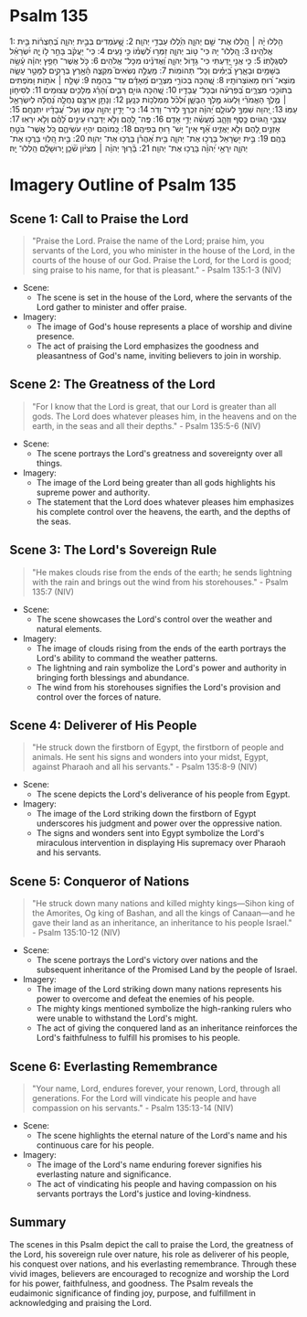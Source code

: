 # Psalm 135
1: הַ֥לְלוּ יָ֨הּ ׀ הַֽ֭לְלוּ אֶת־ שֵׁ֣ם יְהוָ֑ה הֽ͏ַ֝לְלוּ עַבְדֵ֥י יְהוָֽה׃
2: שֶׁ֣֭עֹֽמְדִים בְּבֵ֣ית יְהוָ֑ה בְּ֝חַצְר֗וֹת בֵּ֣ית אֱלֹהֵֽינוּ׃
3: הַֽ֭לְלוּ־ יָהּ כִּי־ ט֣וֹב יְהוָ֑ה זַמְּר֥וּ לִ֝שְׁמ֗וֹ כִּ֣י נָעִֽים׃
4: כִּֽי־ יַעֲקֹ֗ב בָּחַ֣ר ל֣וֹ יָ֑הּ יִ֝שְׂרָאֵ֗ל לִסְגֻלָּתֽוֹ׃
5: כִּ֤י אֲנִ֣י יָ֭דַעְתִּי כִּי־ גָד֣וֹל יְהוָ֑ה וַ֝אֲדֹנֵ֗ינוּ מִכָּל־ אֱלֹהִֽים׃
6: כֹּ֤ל אֲשֶׁר־ חָפֵ֥ץ יְהוָ֗ה עָ֫שָׂ֥ה בַּשָּׁמַ֥יִם וּבָאָ֑רֶץ בַּ֝יַּמִּ֗ים וְכָל־ תְּהוֹמֽוֹת׃
7: מַֽעֲלֶ֣ה נְשִׂאִים֮ מִקְצֵ֪ה הָ֫אָ֥רֶץ בְּרָקִ֣ים לַמָּטָ֣ר עָשָׂ֑ה מֽוֹצֵא־ ר֝וּחַ מֵאֽוֹצְרוֹתָֽיו׃
8: שֶֽׁ֭הִכָּה בְּכוֹרֵ֣י מִצְרָ֑יִם מֵ֝אָדָ֗ם עַד־ בְּהֵמָֽה׃
9: שָׁלַ֤ח ׀ אֹת֣וֹת וּ֭מֹפְתִים בְּתוֹכֵ֣כִי מִצְרָ֑יִם בְּ֝פַרְעֹ֗ה וּבְכָל־ עֲבָדָֽיו׃
10: שֶֽׁ֭הִכָּה גּוֹיִ֣ם רַבִּ֑ים וְ֝הָרַ֗ג מְלָכִ֥ים עֲצוּמִֽים׃
11: לְסִיח֤וֹן ׀ מֶ֤לֶךְ הָאֱמֹרִ֗י וּ֭לְעוֹג מֶ֣לֶךְ הַבָּשָׁ֑ן וּ֝לְכֹ֗ל מַמְלְכ֥וֹת כְּנָֽעַן׃
12: וְנָתַ֣ן אַרְצָ֣ם נַחֲלָ֑ה נַ֝חֲלָ֗ה לְיִשְׂרָאֵ֥ל עַמּֽוֹ׃
13: יְ֭הוָה שִׁמְךָ֣ לְעוֹלָ֑ם יְ֝הוָ֗ה זִכְרְךָ֥ לְדֹר־ וָדֹֽר׃
14: כִּֽי־ יָדִ֣ין יְהוָ֣ה עַמּ֑וֹ וְעַל־ עֲ֝בָדָ֗יו יִתְנֶחָֽם׃
15: עֲצַבֵּ֣י הַ֭גּוֹיִם כֶּ֣סֶף וְזָהָ֑ב מַ֝עֲשֵׂ֗ה יְדֵ֣י אָדָֽם׃
16: פֶּֽה־ לָ֭הֶם וְלֹ֣א יְדַבֵּ֑רוּ עֵינַ֥יִם לָ֝הֶ֗ם וְלֹ֣א יִרְאֽוּ׃
17: אָזְנַ֣יִם לָ֭הֶם וְלֹ֣א יַאֲזִ֑ינוּ אַ֝֗ף אֵין־ יֶשׁ־ ר֥וּחַ בְּפִיהֶֽם׃
18: כְּ֭מוֹהֶם יִהְי֣וּ עֹשֵׂיהֶ֑ם כֹּ֭ל אֲשֶׁר־ בֹּטֵ֣חַ בָּהֶֽם׃
19: בֵּ֣ית יִ֭שְׂרָאֵל בָּרֲכ֣וּ אֶת־ יְהוָ֑ה בֵּ֥ית אַ֝הֲרֹ֗ן בָּרֲכ֥וּ אֶת־ יְהוָֽה׃
20: בֵּ֣ית הַ֭לֵּוִי בָּרֲכ֣וּ אֶת־ יְהוָ֑ה יִֽרְאֵ֥י יְ֝הוָ֗ה בָּרֲכ֥וּ אֶת־ יְהוָֽה׃
21: בָּ֘ר֤וּךְ יְהוָ֨ה ׀ מִצִּיּ֗וֹן שֹׁ֘כֵ֤ן יְֽרוּשָׁלִָ֗ם הַֽלְלוּ־ יָֽהּ׃

# Imagery Outline of Psalm 135

## Scene 1: Call to Praise the Lord

> "Praise the Lord. Praise the name of the Lord; praise him, you servants of the Lord, you who minister in the house of the Lord, in the courts of the house of our God. Praise the Lord, for the Lord is good; sing praise to his name, for that is pleasant." - Psalm 135:1-3 (NIV)

- Scene:
  - The scene is set in the house of the Lord, where the servants of the Lord gather to minister and offer praise.
- Imagery:
  - The image of God's house represents a place of worship and divine presence.
  - The act of praising the Lord emphasizes the goodness and pleasantness of God's name, inviting believers to join in worship.

## Scene 2: The Greatness of the Lord

> "For I know that the Lord is great, that our Lord is greater than all gods. The Lord does whatever pleases him, in the heavens and on the earth, in the seas and all their depths." - Psalm 135:5-6 (NIV)

- Scene:
  - The scene portrays the Lord's greatness and sovereignty over all things.
- Imagery:
  - The image of the Lord being greater than all gods highlights his supreme power and authority.
  - The statement that the Lord does whatever pleases him emphasizes his complete control over the heavens, the earth, and the depths of the seas.

## Scene 3: The Lord's Sovereign Rule

> "He makes clouds rise from the ends of the earth; he sends lightning with the rain and brings out the wind from his storehouses." - Psalm 135:7 (NIV)

- Scene:
  - The scene showcases the Lord's control over the weather and natural elements.
- Imagery:
  - The image of clouds rising from the ends of the earth portrays the Lord's ability to command the weather patterns.
  - The lightning and rain symbolize the Lord's power and authority in bringing forth blessings and abundance.
  - The wind from his storehouses signifies the Lord's provision and control over the forces of nature.

## Scene 4: Deliverer of His People

> "He struck down the firstborn of Egypt, the firstborn of people and animals. He sent his signs and wonders into your midst, Egypt, against Pharaoh and all his servants." - Psalm 135:8-9 (NIV)

- Scene:
  - The scene depicts the Lord's deliverance of his people from Egypt.
- Imagery:
  - The image of the Lord striking down the firstborn of Egypt underscores his judgment and power over the oppressive nation.
  - The signs and wonders sent into Egypt symbolize the Lord's miraculous intervention in displaying His supremacy over Pharaoh and his servants.

## Scene 5: Conqueror of Nations

> "He struck down many nations and killed mighty kings—Sihon king of the Amorites, Og king of Bashan, and all the kings of Canaan—and he gave their land as an inheritance, an inheritance to his people Israel." - Psalm 135:10-12 (NIV)

- Scene:
  - The scene portrays the Lord's victory over nations and the subsequent inheritance of the Promised Land by the people of Israel.
- Imagery:
  - The image of the Lord striking down many nations represents his power to overcome and defeat the enemies of his people.
  - The mighty kings mentioned symbolize the high-ranking rulers who were unable to withstand the Lord's might.
  - The act of giving the conquered land as an inheritance reinforces the Lord's faithfulness to fulfill his promises to his people.

## Scene 6: Everlasting Remembrance

> "Your name, Lord, endures forever, your renown, Lord, through all generations. For the Lord will vindicate his people and have compassion on his servants." - Psalm 135:13-14 (NIV)

- Scene:
  - The scene highlights the eternal nature of the Lord's name and his continuous care for his people.
- Imagery:
  - The image of the Lord's name enduring forever signifies his everlasting nature and significance.
  - The act of vindicating his people and having compassion on his servants portrays the Lord's justice and loving-kindness.

## Summary

The scenes in this Psalm depict the call to praise the Lord, the greatness of the Lord, his sovereign rule over nature, his role as deliverer of his people, his conquest over nations, and his everlasting remembrance. Through these vivid images, believers are encouraged to recognize and worship the Lord for his power, faithfulness, and goodness. The Psalm reveals the eudaimonic significance of finding joy, purpose, and fulfillment in acknowledging and praising the Lord.